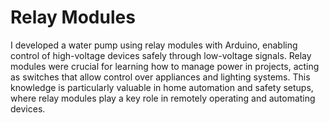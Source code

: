 # Relay Modules
I developed a water pump using relay modules with Arduino, enabling control of high-voltage devices safely through low-voltage signals. Relay modules were crucial for learning how to manage power in projects, acting as switches that allow control over appliances and lighting systems. This knowledge is particularly valuable in home automation and safety setups, where relay modules play a key role in remotely operating and automating devices.
